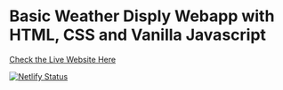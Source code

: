 # Basic Weather Disply Webapp with HTML, CSS and Vanilla Javascript

<a href="https://sammriddhgupta-weather-app.netlify.app/" target="_blank" rel="noopener">Check the Live Website Here</a>


[![Netlify Status](https://api.netlify.com/api/v1/badges/0d269fa6-dd50-43f8-9c8b-75d513156160/deploy-status)](https://app.netlify.com/sites/sammriddhgupta-weather-app/deploys)